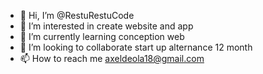 - 👋 Hi, I’m @RestuRestuCode
- 👀 I’m interested in create website and app
- 🌱 I’m currently learning conception web
- 💞️ I’m looking to collaborate start up alternance 12 month
- 📫 How to reach me axeldeola18@gmail.com

<!---
RestuRestuCode/RestuRestuCode is a ✨ special ✨ repository because its `README.md` (this file) appears on your GitHub profile.
You can click the Preview link to take a look at your changes.
--->

